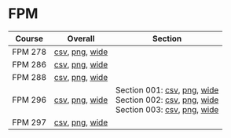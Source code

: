 # FPM

| Course | Overall | Section |
| ------ | ------- | ------- |
| FPM 278 | [csv](https://github.com/UCSD-Historical-Enrollment-Data/2025Winter/blob/main/overall/FPM%20278.csv), [png](https://raw.githubusercontent.com/UCSD-Historical-Enrollment-Data/2025Winter/main/plot_overall/FPM%20278.png), [wide](https://raw.githubusercontent.com/UCSD-Historical-Enrollment-Data/2025Winter/main/plot_overall_wide/FPM%20278.png) |  |
| FPM 286 | [csv](https://github.com/UCSD-Historical-Enrollment-Data/2025Winter/blob/main/overall/FPM%20286.csv), [png](https://raw.githubusercontent.com/UCSD-Historical-Enrollment-Data/2025Winter/main/plot_overall/FPM%20286.png), [wide](https://raw.githubusercontent.com/UCSD-Historical-Enrollment-Data/2025Winter/main/plot_overall_wide/FPM%20286.png) |  |
| FPM 288 | [csv](https://github.com/UCSD-Historical-Enrollment-Data/2025Winter/blob/main/overall/FPM%20288.csv), [png](https://raw.githubusercontent.com/UCSD-Historical-Enrollment-Data/2025Winter/main/plot_overall/FPM%20288.png), [wide](https://raw.githubusercontent.com/UCSD-Historical-Enrollment-Data/2025Winter/main/plot_overall_wide/FPM%20288.png) |  |
| FPM 296 | [csv](https://github.com/UCSD-Historical-Enrollment-Data/2025Winter/blob/main/overall/FPM%20296.csv), [png](https://raw.githubusercontent.com/UCSD-Historical-Enrollment-Data/2025Winter/main/plot_overall/FPM%20296.png), [wide](https://raw.githubusercontent.com/UCSD-Historical-Enrollment-Data/2025Winter/main/plot_overall_wide/FPM%20296.png) | Section 001: [csv](https://github.com/UCSD-Historical-Enrollment-Data/2025Winter/blob/main/section/FPM%20296_001.csv), [png](https://raw.githubusercontent.com/UCSD-Historical-Enrollment-Data/2025Winter/main/plot_section/FPM%20296_001.png), [wide](https://raw.githubusercontent.com/UCSD-Historical-Enrollment-Data/2025Winter/main/plot_section_wide/FPM%20296_001.png)<br>Section 002: [csv](https://github.com/UCSD-Historical-Enrollment-Data/2025Winter/blob/main/section/FPM%20296_002.csv), [png](https://raw.githubusercontent.com/UCSD-Historical-Enrollment-Data/2025Winter/main/plot_section/FPM%20296_002.png), [wide](https://raw.githubusercontent.com/UCSD-Historical-Enrollment-Data/2025Winter/main/plot_section_wide/FPM%20296_002.png)<br>Section 003: [csv](https://github.com/UCSD-Historical-Enrollment-Data/2025Winter/blob/main/section/FPM%20296_003.csv), [png](https://raw.githubusercontent.com/UCSD-Historical-Enrollment-Data/2025Winter/main/plot_section/FPM%20296_003.png), [wide](https://raw.githubusercontent.com/UCSD-Historical-Enrollment-Data/2025Winter/main/plot_section_wide/FPM%20296_003.png) |
| FPM 297 | [csv](https://github.com/UCSD-Historical-Enrollment-Data/2025Winter/blob/main/overall/FPM%20297.csv), [png](https://raw.githubusercontent.com/UCSD-Historical-Enrollment-Data/2025Winter/main/plot_overall/FPM%20297.png), [wide](https://raw.githubusercontent.com/UCSD-Historical-Enrollment-Data/2025Winter/main/plot_overall_wide/FPM%20297.png) |  |
